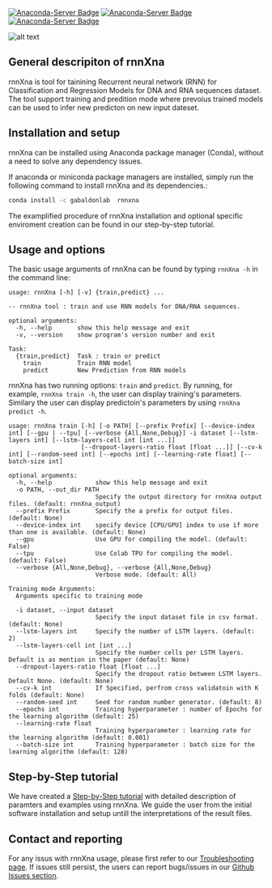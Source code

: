 [![Anaconda-Server Badge](https://anaconda.org/gabaldonlab/rnnxna/badges/version.svg)](https://anaconda.org/gabaldonlab/rnnxna)
[![Anaconda-Server Badge](https://anaconda.org/gabaldonlab/rnnxna/badges/latest_release_date.svg)](https://anaconda.org/gabaldonlab/rnnxna)
[![Anaconda-Server Badge](https://anaconda.org/gabaldonlab/rnnxna/badges/license.svg)](https://anaconda.org/gabaldonlab/rnnxna)

![alt text](https://image.ibb.co/bs7fAV/logos.png)


## General descripiton of rnnXna

rnnXna is tool for tainining Recurrent neural network (RNN) for Classification and Regression Models for DNA and RNA sequences dataset. The tool support training and predition mode where  prevoius trained models can be used to infer new predicton on new input dateset.


## Installation and setup
rnnXna can be installed using Anaconda package manager (Conda), without a need to solve any dependency issues. 

If anaconda or miniconda package managers are installed, simply run the following command to install rnnXna and its dependencies.:

```bash
conda install -c gabaldonlab  rnnxna
```

The examplified procedure of rnnXna installation and optional specific enviroment creation can be found in our step-by-step tutorial. 

## Usage and options

The basic usage arguments of rnnXna can be found by typing `rnnXna -h` in the command line:
```
usage: rnnXna [-h] [-v] {train,predict} ...

-- rnnXna tool : train and use RNN models for DNA/RNA sequences.

optional arguments:
  -h, --help       show this help message and exit
  -v, --version    show program's version number and exit

Task:
  {train,predict}  Task : train or predict
    train          Train RNN model
    predict        New Prediction from RNN models
```
rnnXna has two running options: `train` and `predict`. By running, for example, `rnnXna train -h`, the user can display training's parameters. Similary the user can display predictoin's parameters by using `rnnXna predict -h`.

```
usage: rnnXna train [-h] [-o PATH] [--prefix Prefix] [--device-index int] [--gpu | --tpu] [--verbose {All,None,Debug}] -i dataset [--lstm-layers int] [--lstm-layers-cell int [int ...]]
                    [--dropout-layers-ratio float [float ...]] [--cv-k int] [--random-seed int] [--epochs int] [--learning-rate float] [--batch-size int]

optional arguments:
  -h, --help            show this help message and exit
  -o PATH, --out_dir PATH
                        Specify the output directory for rnnXna output files. (default: rnnXna_output)
  --prefix Prefix       Specify the a prefix for output files. (default: None)
  --device-index int    specify device [CPU/GPU] index to use if more than one is available. (default: None)
  --gpu                 Use GPU for compiling the model. (default: False)
  --tpu                 Use Colab TPU for compiling the model. (default: False)
  --verbose {All,None,Debug}, --verbose {All,None,Debug}
                        Verbose mode. (default: All)

Training mode Arguments:
  Arguments specific to training mode

  -i dataset, --input dataset
                        Specify the input dataset file in csv format. (default: None)
  --lstm-layers int     Specify the number of LSTM layers. (default: 2)
  --lstm-layers-cell int [int ...]
                        Specify the number cells per LSTM layers. Default is as mention in the paper (default: None)
  --dropout-layers-ratio float [float ...]
                        Specify the dropout ratio between LSTM layers. Default None. (default: None)
  --cv-k int            If Specified, perfrom cross validatoin with K folds (default: None)
  --random-seed int     Seed for random number generator. (default: 8)
  --epochs int          Training hyperparameter : number of Epochs for the learning algorithm (default: 25)
  --learning-rate float
                        Training hyperparameter : learning rate for the learning algorithm (default: 0.001)
  --batch-size int      Training hyperparameter : batch size for the learning algorithm (default: 128)                 
```


## Step-by-Step tutorial

We have created a [Step-by-Step tutorial](https://github.com/Gabaldonlab/rnnXna/wiki/rnnXna-Tutorial)  with detailed description of paramters and examples using rnnXna. We guide the user from the initial software installation and setup untill the interpretations of the result files. 


## Contact and reporting

For any issus with rnnXna usage, please first refer to our [Troubleshooting page](https://github.com/Gabaldonlab/rnnXna/wiki/Troubleshooting). If issues still persist, the users can report bugs/issues in our [Github Issues section](https://github.com/Gabaldonlab/rnnXna/issues).
